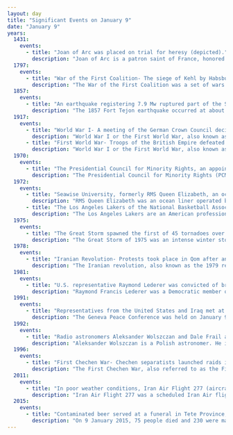 ```yaml
---
layout: day
title: "Significant Events on January 9"
date: "January 9"
years:
  1431:
    events:
      - title: "Joan of Arc was placed on trial for heresy (depicted)."
        description: "Joan of Arc is a patron saint of France, honored as a defender of the French nation for her role in the siege of Orléans and her insistence on the coronation of Charles VII of France during the Hundred Years' War. Claiming to be acting under divine guidance, she became a military leader who transcended gender roles and gained recognition as a savior of France."
  1797:
    events:
      - title: "War of the First Coalition- The siege of Kehl by Habsburg and Württembergian forces ended when French troops withdrew from their fortifications."
        description: "The War of the First Coalition was a set of wars that several European powers fought between 1792 and 1797, initially against the constitutional Kingdom of France and then the French Republic that succeeded it. They were only loosely allied and fought without much apparent coordination or agreement; each power had its eye on a different part of France it wanted to appropriate after a French defeat, which never occurred."
  1857:
    events:
      - title: "An earthquake registering 7.9 Mw ruptured part of the San Andreas Fault in central and southern California."
        description: "The 1857 Fort Tejon earthquake occurred at about 8-20 a.m. on January 9 in central and Southern California. One of the largest recorded earthquakes in the United States, with an estimated moment magnitude of 7.9, it ruptured the southern part of the San Andreas Fault for a length of about 225 miles, between Parkfield and Wrightwood."
  1917:
    events:
      - title: "World War I- A meeting of the German Crown Council decided upon the resumption of unrestricted submarine warfare."
        description: "World War I or the First World War, also known as the Great War, was a global conflict between two coalitions- the Allies and the Central Powers. Fighting took place mainly in Europe and the Middle East, as well as in parts of Africa and the Asia-Pacific, and in Europe was characterised by trench warfare; the widespread use of artillery, machine guns, and chemical weapons (gas); and the introductions of tanks and aircraft. World War I was one of the deadliest conflicts in history, resulting in an estimated 10 million military dead and more than 20 million wounded, plus some 10 million civilian dead from causes including genocide. The movement of large numbers of people was a major factor in the deadly Spanish flu pandemic."
      - title: "First World War- Troops of the British Empire defeated Ottoman forces at the Battle of Rafa on the Sinai–Palestine border."
        description: "World War I or the First World War, also known as the Great War, was a global conflict between two coalitions- the Allies and the Central Powers. Fighting took place mainly in Europe and the Middle East, as well as in parts of Africa and the Asia-Pacific, and in Europe was characterised by trench warfare; the widespread use of artillery, machine guns, and chemical weapons (gas); and the introductions of tanks and aircraft. World War I was one of the deadliest conflicts in history, resulting in an estimated 10 million military dead and more than 20 million wounded, plus some 10 million civilian dead from causes including genocide. The movement of large numbers of people was a major factor in the deadly Spanish flu pandemic."
  1970:
    events:
      - title: "The Presidential Council for Minority Rights, an appointed body to review legislation and prevent discrimination against minorities, was created in Singapore."
        description: "The Presidential Council for Minority Rights (PCMR) is a non-elected government body in Singapore established in 1970, the main function of which is to scrutinize most of the bills passed by Parliament to ensure that they do not discriminate against any racial or religious community. If the Council feels that any provision in a bill amounts to a differentiating measure, it will report its findings to Parliament and refer the bill back to Parliament for reconsideration. The council also examines subsidiary legislation and statutes in force on 9 January 1970. One member of the PCMR is nominated by the chairman to the Presidential Elections Committee, which is empowered to ensure that candidates for the office of President have the qualifications required by the Constitution. The President also appoints and dismisses the chairman and members of the Presidential Council for Religious Harmony ('PCRH'), established by the Maintenance of Religious Harmony Act, on the advice of the PCMR, and the PCMR is responsible for determining whether PCRH members who are not representatives of major religions in Singapore have distinguished themselves in public service or community relations in Singapore."
  1972:
    events:
      - title: "Seawise University, formerly RMS Queen Elizabeth, an ocean liner that sailed the Atlantic for Cunard Line, caught fire in Victoria Harbour, Hong Kong."
        description: "RMS Queen Elizabeth was an ocean liner operated by Cunard Line. Along with the Queen Mary, she provided a weekly transatlantic service between Southampton in the United Kingdom and New York City in the United States, via Cherbourg in France."
      - title: "The Los Angeles Lakers of the National Basketball Association lost to the Milwaukee Bucks, ending a 33-game winning streak, the longest in major American professional team sports."
        description: "The Los Angeles Lakers are an American professional basketball team based in Los Angeles. The Lakers compete in the National Basketball Association (NBA) as a member of the Pacific Division of the Western Conference. The Lakers play their home games at Crypto.com Arena, an arena they share with the Los Angeles Sparks of the Women's National Basketball Association (WNBA) and the Los Angeles Kings of the National Hockey League (NHL). The Lakers are one of the most successful teams in the history of the NBA with 17 championships, the second most in the league behind the Boston Celtics."
  1975:
    events:
      - title: "The Great Storm spawned the first of 45 tornadoes over a three-day period in the Southeastern United States."
        description: "The Great Storm of 1975 was an intense winter storm system that impacted a large portion of the Central and Southeast United States from January 9–12, 1975. A classic panhandle hook, the mid-latitude cyclone produced an outbreak of 45 tornadoes in the Southeast U.S. resulting in 12 fatalities, while later dropping over 2 feet (61 cm) of snow and killing 58 people in the Midwest. This storm, which caused blizzard conditions, remains one of the worst blizzards to ever strike parts of the Midwest, as well as one of the largest January tornado outbreaks on record in the United States."
  1978:
    events:
      - title: "Iranian Revolution- Protests took place in Qom after an article insulting Ruhollah Khomeini was published."
        description: "The Iranian revolution, also known as the 1979 revolution, or the Islamic revolution of 1979 was a series of events that culminated in the overthrow of the Pahlavi dynasty in 1979. The revolution led to the replacement of the Imperial State of Iran by the present-day Islamic Republic of Iran, as the monarchical government of Mohammad Reza Pahlavi was superseded by the theocratic Ayatollah Ruhollah Khomeini, a religious cleric who had headed one of the rebel factions. The ousting of Pahlavi, the last Shah of Iran, formally marked the end of Iran's historical monarchy."
  1981:
    events:
      - title: "U.S. representative Raymond Lederer was convicted of bribery and conspiracy for his role in the Abscam scandal, but continued to serve his term for three more months."
        description: "Raymond Francis Lederer was a Democratic member of the United States House of Representatives, representing Pennsylvania's 3rd congressional district from 1977 to 1981. He was convicted of taking bribes in the 1980 Abscam scandal."
  1991:
    events:
      - title: "Representatives from the United States and Iraq met at the Geneva Peace Conference to find a peaceful resolution to the Iraqi invasion of Kuwait."
        description: "The Geneva Peace Conference was held on January 9, 1991, in Geneva, Switzerland, to find a peaceful solution to the Iraqi occupation of Kuwait in order to avoid a war between Ba'athist Iraq and the United States-backed coalition. Iraqi Foreign Minister Tariq Aziz represented Iraq, while U.S. Secretary of State James Baker was the United States representative. Lasting nearly seven hours, both parties refused to move on their initial positions. Iraq refused to withdraw from Kuwait, while the United States and its allies continued to demand Iraq's immediate withdrawal. The meeting was the final initiative that eventually led to the Gulf War."
  1992:
    events:
      - title: "Radio astronomers Aleksander Wolszczan and Dale Frail announced the discovery of two pulsar planets orbiting PSR B1257+12 (depicted), the first confirmed detection of exoplanets."
        description: "Aleksander Wolszczan is a Polish astronomer. He is the co-discoverer of the first confirmed extrasolar planets and pulsar planets. He is a graduate of the Nicolaus Copernicus University in Toruń and works as a professor at the Pennsylvania State University."
  1996:
    events:
      - title: "First Chechen War- Chechen separatists launched raids in the city of Kizlyar, Dagestan, which turned into a massive hostage crisis involving thousands of civilians."
        description: "The First Chechen War, also referred to as the First Russo-Chechen War, was a struggle for independence waged by the Chechen Republic of Ichkeria against the Russian Federation from 1994 to 1996. After a mutually agreed on treaty and terms, the Russians withdrew until they invaded again three years later, in the Second Chechen War of 1999–2000."
  2011:
    events:
      - title: "In poor weather conditions, Iran Air Flight 277 (aircraft pictured) crashed near Urmia Airport, Iran, killing 78 of the 105 people on board."
        description: "Iran Air Flight 277 was a scheduled Iran Air flight from Mehrabad International Airport, Tehran to Urmia Airport, Iran. On 9 January 2011, the Boeing 727 serving the flight crashed after an aborted approach to Urmia Airport in poor weather. Of the 105 people on board, 78 were killed. The official investigation concluded that icing conditions and incorrect engine management by the crew led to a double engine flame-out, loss of altitude and impact with the ground."
  2015:
    events:
      - title: "Contaminated beer served at a funeral in Tete Province, Mozambique, killed 75 people and made at least 230 others ill."
        description: "On 9 January 2015, 75 people died and 230 were made ill after drinking contaminated beer at a funeral in Mozambique. All of the people affected had consumed the local beer, pombe, on 9 January, which had been inadvertently contaminated by the bacterium Burkholderia gladioli which produced the toxic compound bongkrekic acid."
---
```


